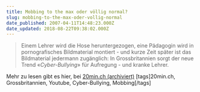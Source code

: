 ```yaml
---
title: Mobbing to the max oder völlig normal?
slug: mobbing-to-the-max-oder-vollig-normal
date_published: 2007-04-11T14:48:23.000Z
date_updated: 2018-08-22T09:38:02.000Z
---
```


> Einem Lehrer wird die Hose heruntergezogen, eine Pädagogin wird in pornografisches Bildmaterial montiert - und kurze Zeit später ist das Bildmaterial jedermann zugänglich: In Grossbritannien sorgt der neue Trend «*Cyber-Bullying*» für Aufregung - und kranke Lehrer.

Mehr zu lesen gibt es hier, bei [20min.ch (archiviert)](http://web.archive.org/web/20070415122700/http://www.20min.ch:80/news/kreuz_und_quer/story/28847480)
[tags]20min.ch, Grossbritannien, Youtube, Cyber-Bullying, Mobbing[/tags]
